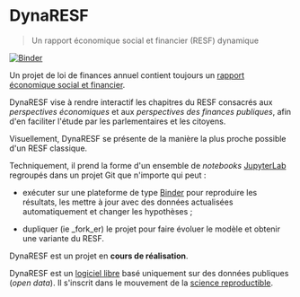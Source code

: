 # DynaRESF

> Un rapport économique social et financier (RESF) dynamique

[![Binder](https://mybinder.org/badge.svg)](https://mybinder.org/v2/gh/parlement-ouvert/dynaresf/master)

Un projet de loi de finances annuel contient toujours un [rapport économique social et financier](https://www.performance-publique.budget.gouv.fr/sites/performance_publique/files/farandole/ressources/2018/pap/pdf/RESF18.pdf).

DynaRESF vise à rendre interactif les chapitres du RESF consacrés aux _perspectives économiques_ et aux _perspectives des finances publiques_, afin d'en faciliter l'étude par les parlementaires et les citoyens.

Visuellement, DynaRESF se présente de la manière la plus proche possible d'un RESF classique.

Techniquement, il prend la forme  d'un ensemble de _notebooks_ [JupyterLab](http://jupyterlab.readthedocs.io/) regroupés dans un projet Git que n'importe qui peut :
* exécuter sur une plateforme de type [Binder](https://mybinder.org/) pour reproduire les résultats, les mettre à jour avec des données actualisées automatiquement et changer les hypothèses ;
- dupliquer (ie _fork_er) le projet pour faire évoluer le modèle et obtenir une variante du RESF.

DynaRESF est un projet en **cours de réalisation**.

DynaRESF est un [logiciel libre](LICENSE.md) basé uniquement sur des données publiques (_open data_). Il s'inscrit dans le mouvement de la [science reproductible](https://www.nature.com/articles/s41562-016-0021).